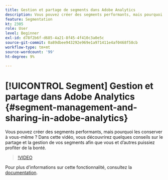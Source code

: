 ```yaml
---
title: Gestion et partage de segments dans Adobe Analytics
description: Vous pouvez créer des segments performants, mais pourquoi les conserver à vous-même ? Dans cette vidéo, vous découvrirez quelques conseils sur le partage et la gestion de vos segments afin que vous et d’autres puissiez profiter de la bonté.
feature: Segmentation
kt: 2305
role: User
level: Beginner
exl-id: d78f2b6f-d685-4a21-8f45-4f410c3a0e5c
source-git-commit: 0a89dbee943292e969e1a971411e4af0468f58cb
workflow-type: tm+mt
source-wordcount: '99'
ht-degree: 9%

---
```


# [!UICONTROL Segment] Gestion et partage dans Adobe Analytics {#segment-management-and-sharing-in-adobe-analytics}

Vous pouvez créer des segments performants, mais pourquoi les conserver à vous-même ? Dans cette vidéo, vous découvrirez quelques conseils sur le partage et la gestion de vos segments afin que vous et d’autres puissiez profiter de la bonté.

>[!VIDEO](https://video.tv.adobe.com/v/25402/?quality=12&learn=on)

Pour plus dʼinformations sur cette fonctionnalité, consultez la [documentation](https://experienceleague.adobe.com/docs/analytics/components/segmentation/segmentation-workflow/seg-manage.html?lang=en).
